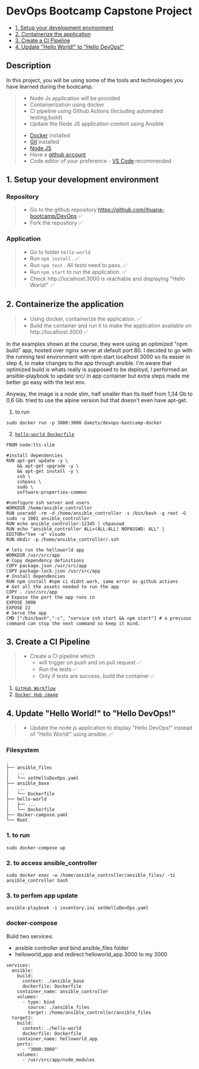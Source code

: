 # DevOps Bootcamp Capstone Project
  - [1. Setup your development environment](#1-setup-your-development-environment)
  - [2. Containerize the application](#2-containerize-the-application)
  - [3. Create a CI Pipeline](#3-create-a-ci-pipeline)
  - [4. Update "Hello World!" to "Hello DevOps!"](#4-update-hello-world-to-hello-devops)

## Description
In this project, you will be using some of the tools and technologies you have learned during the bootcamp.
> - Node Js application will be provided
> - Containerization using docker
> - CI pipeline using Github Actions (Including automated testing,build)
> - Update the Node JS application content using Ansible
> * [Docker](https://docs.docker.com/desktop/) installed
> * [Git](https://github.com/git-guides/install-git) installed
> * [Node JS](https://nodejs.org/en/download/package-manager/)
> * Have a [github account](https://github.com/join)
> * Code editor of your preference - [VS Code](https://code.visualstudio.com/download) recommended

## 1. Setup your development environment
### Repository
> - Go to the github repository https://github.com/itjuana-bootcamp/DevOps ✅
> - Fork the repository ✅
### Application
> - Go to folder `hello-world` 
> - Run `npm install` . ✅
> - Run `npm test` . All tests need to pass. ✅
> - Run `npm start` to run the application. ✅
> - Check http://localhost:3000 is reachable and displaying "Hello World!" ✅

## 2. Containerize the application
> - Using docker, containerize the application. ✅
> - Build the container and run it to make the application available on http://localhost:3000 ✅

In the examples shown at the course, they were using an optimized "npm build" app, hosted over nginx server at default port 80.
I decided to go with the running test environment with npm start localhost 3000 so its easier in step 4, to make changes to the app through ansible.
I'm aware that optimized build is whats really is supposed to be deployd, I performed an ansible-playbook to update src/ in app container but extra steps made me better go easy with the test env.

Anyway, the image is a node slim, half smaller than lts itself from 1,34 Gb to 0,6 Gb. tried to use the alpine version but that doesn't even have apt-get.

1. to run
```
sudo docker run -p 3000:3000 damzts/devops-bootcamp-docker
```
2. [`hello-world Dockerfile`](./hello-world/Dockerfile)
```
FROM node:lts-slim 

#install dependencies
RUN apt-get update -y \
    && apt-get upgrade -y \
    && apt-get install -y \
    ssh \
    sshpass \
    sudo \
    software-properties-common

#configure ssh server and users
WORKDIR /home/ansible_controller
RUN useradd -rm -d /home/ansible_controller -s /bin/bash -g root -G sudo -u 1001 ansible_controller
RUN echo ansible_controller:12345 | chpasswd
RUN echo "ansible_controller ALL=(ALL:ALL) NOPASSWD: ALL" | EDITOR="tee -a" visudo
RUN mkdir -p /home/ansible_controller/.ssh

# lets run the helloworld app
WORKDIR /usr/src/app
# Copy dependency definitions
COPY package.json /usr/src/app
COPY package-lock.json /usr/src/app
# Install dependencies
RUN npm install #npm ci didnt work, same error as github actions
# Get all the assets needed to run the app
COPY . /usr/src/app
# Expose the port the app runs in
EXPOSE 3000
EXPOSE 22
# Serve the app
CMD ["/bin/bash","-c", "service ssh start && npm start"] # a previous command can stop the next command so keep it mind.
```

## 3. Create a CI Pipeline
> - Create a CI pipeline which 
>     - will trigger on push and on pull request ✅
>     - Run the tests ✅
>     - Only if tests are success, build the container ✅

1. [`GitHub Workflow`](../.github/workflows)
2. [`Docker Hub image`](https://hub.docker.com/r/damzts/devops-bootcamp-docker/tags)
 
## 4. Update "Hello World!" to "Hello DevOps!"
> - Update the node js application to display "Hello DevOps!" instead of "Hello World!" using ansible. ✅

### Filesystem
```
.
├── ansible_files
│   ...
│   └── setHelloDevOps.yaml
├── ansible_base
│   ...
│   └── Dockerfile
├── hello-world
│   ├── ...
│   └── Dockerfile
├── docker-compose.yaml
└── Root
```
### 1. to run
```
sudo docker-compose up
```
### 2. to access ansible_controller
```
sudo docker exec -w /home/ansible_controller/ansible_files/ -ti ansible_controller bash
```
### 3. to perfom app update
```
ansible-playbook -i inventory.ini setHelloDevOps.yaml
```
### docker-compose
Build two services:
- ansible controller and bind ansible_files folder
- helloworld_app and redirect helloworld_app 3000 to my 3000

```
services:
  ansible:
    build:
      context: ./ansible_base
      dockerfile: Dockerfile
    container_name: ansible_controller
    volumes:
      - type: bind
        source: ./ansible_files
        target: /home/ansible_controller/ansible_files
  target1:
    build:
      context: ./hello-world
      dockerfile: Dockerfile
    container_name: helloworld_app
    ports:
      - "3000:3000"
    volumes:
      - /usr/src/app/node_modules
```
